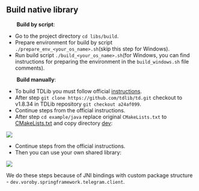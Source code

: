 ## Build native library

&nbsp;&nbsp;&nbsp;&nbsp;&nbsp;&nbsp;&nbsp;**Build by script**:

* Go to the project directory `cd libs/build`.
* Prepare environment for build by script `./prepare_env_<your_os_name>.sh`(skip this step for Windows).
* Run build script `./build_<your_os_name>.sh`(for Windows, you can find instructions for preparing the environment 
in the `build_windows.sh` file comments).

&nbsp;&nbsp;&nbsp;&nbsp;&nbsp;&nbsp;&nbsp;**Build manually**:

* To build TDLib you must follow official [instructions](https://tdlib.github.io/td/build.html?language=Java).
* After step `git clone https://github.com/tdlib/td.git` checkout to v1.8.34 in TDLib repository `git checkout a24af099`.
* Continue steps from the official instructions.
* After step `cd example/java` 
replace original `CMakeLists.txt` to [CMakeLists.txt](https://github.com/p-vorobyev/spring-boot-starter-telegram/blob/master/libs/build/CMakeLists.txt) 
and copy directory [dev](https://github.com/p-vorobyev/spring-boot-starter-telegram/blob/master/libs/build/dev): 

![](https://github.com/p-vorobyev/spring-boot-starter-telegram/blob/master/img/custome_package_client.png)

* Continue steps from the official instructions.
* Then you can use your own shared library:

![](https://github.com/p-vorobyev/spring-boot-starter-telegram/blob/master/img/tdjni.png)


We do these steps because of JNI bindings with custom package structure - `dev.voroby.springframework.telegram.client`. 
